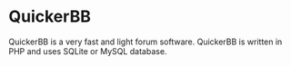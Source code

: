 # QuickerBB
QuickerBB is a very fast and light forum software. QuickerBB is written in PHP and uses SQLite or MySQL database.
